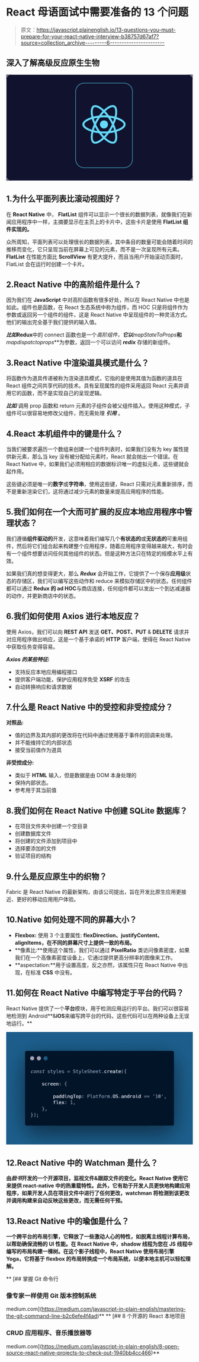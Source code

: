 # React 母语面试中需要准备的 13 个问题

> 原文：<https://javascript.plainenglish.io/13-questions-you-must-prepare-for-your-react-native-interview-b38757d67af7?source=collection_archive---------6----------------------->

## 深入了解高级反应原生生物

![](img/d84f19674ea36ff27ca633dc38233080.png)

## 1.为什么平面列表比滚动视图好？

在 **React Native** 中， **FlatList** 组件可以显示一个很长的数据列表，就像我们在新闻应用程序中一样，主摘要显示在主页上的卡片中，这些卡片是使用 **FlatList 组件实现的。**

众所周知，平面列表可以处理很长的数据列表，其中条目的数量可能会随着时间的推移而变化，它只呈现当前在屏幕上可见的元素，而不是一次呈现所有元素。 **FlatList** 在性能方面比 **ScrollView** 有更大提升，而且当用户开始滚动页面时，FlatList 会在运行时创建一个卡片。

## 2.React Native 中的高阶组件是什么？

因为我们在 **JavaScript** 中对高阶函数有很多好处，所以在 React Native 中也是如此。组件也是函数，在 React 生态系统中称为组件，而 HOC 只是将组件作为参数或返回另一个组件的组件，这是 React Native 中呈现组件的一种灵活方式。他们的输出完全基于我们提供的输入值。

***比如*****Redux**中的 connect 函数也是一个**高阶组件，**它以***mapStateToProps***和***mapdispatctoprops***为参数，返回一个可以访问 ***redix*** 存储的新组件。

## 3.React Native 中渲染道具模式是什么？

将函数作为道具传递被称为渲染道具模式，它指的是使用其值为函数的道具在 React 组件之间共享代码的技术。具有呈现属性的组件采用返回 React 元素并调用它的函数，而不是实现自己的呈现逻辑。

***比如*** 调用 prop 函数和 return 元素的子组件会被父组件插入。使用这种模式，子组件可以很容易地修改父组件，而无需处理 ***引用*** 。

## 4.React 本机组件中的键是什么？

当我们被要求遍历一个数组来创建一个组件列表时，如果我们没有为 key 属性提供新元素，那么当 key 没有被分配给元素时，React 就会抛出一个错误。在 React Native 中，如果我们必须用相应的数据标识唯一的虚拟元素，这些键就会起作用。

这些键必须是唯一的**数字**或**字符串**，使用这些键，React 只需对元素重新排序，而不是重新渲染它们，这将通过减少元素的数量来提高应用程序的性能。

## 5.我们如何在一个大而可扩展的反应本地应用程序中管理状态？

我们遵循**组件驱动的**开发，这意味着我们编写几个**有状态的**或**无状态的**可重用组件，然后将它们组合起来构建整个应用程序，随着应用程序变得越来越大，有时会有一个组件想要访问任何其他组件的状态。但是这种方法只在特定的规模水平上有效。

如果我们真的想变得更大，那么 ***Redux*** 会开始工作，它提供了一个保存**应用级**状态的存储区，我们可以编写这些动作和 reduce 来模拟存储区中的状态。任何组件都可以通过 **Redux 的 ad HOC**与商店连接，任何组件都可以发出一个到达减速器的动作，并更新商店中的状态。

## 6.我们如何使用 Axios 进行本地反应？

使用 Axios，我们可以向 **REST API** 发送 **GET、POST、PUT** & **DELETE** 请求并对应用程序做出响应，这是一个基于承诺的 **HTTP** 客户端，使得在 React Native 中获取任务变得容易。

***Axios 的某些特征:***

*   支持反应本地应用编程接口
*   提供客户端功能，保护应用程序免受 **XSRF** 的攻击
*   自动转换响应和请求数据

## 7.什么是 React Native 中的受控和非受控成分？

**对照品:**

*   值的边界及其内部的更改将在代码中通过使用基于事件的回调来处理。
*   并不能维持它的内部状态
*   接受当前值作为道具

**非受控成分:**

*   类似于 **HTML** 输入，但是数据是由 DOM 本身处理的
*   保持内部状态。
*   参考用于其当前值

## 8.我们如何在 React Native 中创建 SQLite 数据库？

*   在项目文件夹中创建一个空目录
*   创建数据库文件
*   将创建的文件添加到项目中
*   选择要添加的文件
*   验证项目的结构

## 9.什么是反应原生中的织物？

Fabric 是 React Native 的最新架构，由该公司提出，旨在开发比原生应用更接近、更好的移动应用用户体验。

## 10.Native 如何处理不同的屏幕大小？

*   **Flexbox:** 使用 3 个主要属性: **flexDirection、justifyContent、alignItems，在不同的屏幕尺寸上提供一致的布局。**
*   **像素比:**使用这个属性，我们可以通过 **PixelRatio** 类访问像素密度，如果我们在一个高像素密度设备上，它通过提供更高分辨率的图像来工作。
*   **aspectation:**用于设置高度，反之亦然，该属性只在 React Native 中出现，在标准 **CSS** 中没有。

## 11.如何在 React Native 中编写特定于平台的代码？

React Native 提供了一个**平台**模块，用于检测应用运行的平台。我们可以很容易地检测到 Android**&**iOS**来编写跨平台的代码，这些代码可以在两种设备上无误地运行。**

**![](img/2589775b8261de0e80317386e5031af2.png)**

## **12.React Native 中的 Watchman 是什么？**

**由*脸书*开发的一个开源项目，监视文件&跟踪文件的变化。React Native 使用它来提供 react-native 中的热重载特性。此外，它有助于开发人员更快地构建应用程序，如果开发人员在项目文件中进行了任何更改，watchman 将检测到该更改并调用构建来自动反映这些更改，而无需任何干预。**

## **13.React Native 中的瑜伽是什么？**

**一个跨平台的布局引擎，它释放了一些激动人心的特性，如脱离主线程计算布局，以帮助确保流畅的 UI 性能。在 React Native 中，shadow 线程为您在 JS 线程中编写的布局构建一棵树。在这个影子线程中，React Native 使用布局引擎 Yoga，它将基于 **flexbox 的**布局转换成一个布局系统，以便本地主机可以轻松理解。**

**[](https://medium.com/javascript-in-plain-english/mastering-the-git-command-line-b2c6efe4f4ad) [## 掌握 Git 命令行

### 像专家一样使用 Git 版本控制系统

medium.com](https://medium.com/javascript-in-plain-english/mastering-the-git-command-line-b2c6efe4f4ad)** **[](https://medium.com/javascript-in-plain-english/8-open-source-react-native-projects-to-check-out-1940bb4cc466) [## 8 个开源的 React 本地项目

### CRUD 应用程序、音乐播放器等

medium.com](https://medium.com/javascript-in-plain-english/8-open-source-react-native-projects-to-check-out-1940bb4cc466)**